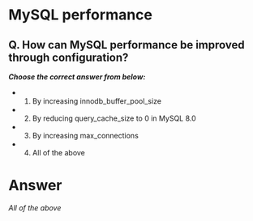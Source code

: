# MySQL performance

## Q. How can MySQL performance be improved through configuration?
  
***Choose the correct answer from below:***

  - 1. By increasing innodb_buffer_pool_size

  - 2. By reducing query_cache_size to 0 in MySQL 8.0

  - 3. By increasing max_connections

  - 4. All of the above


# Answer

*All of the above*
